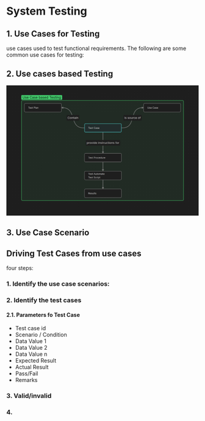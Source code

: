 # System Testing
## 1. Use Cases for Testing
use cases used to test functional requirements. The following are some common use cases for testing:

## 2. Use cases based Testing
![Use Case based testing diagram](useCaseTesting.png)



## 3. Use Case Scenario


## Driving Test Cases from use cases
four steps:
### 1. Identify the use case scenarios: 

### 2. Identify the test cases 
#### 2.1. Parameters fo Test Case
* Test case id
* Scenario / Condition
* Data Value 1
* Data Value 2
* Data Value n
* Expected Result
* Actual Result
* Pass/Fail
* Remarks

### 3. Valid/invalid
### 4. 